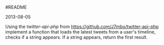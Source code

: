 #README

2013-08-05

Using the *twitter-api-php* from https://github.com/J7mbo/twitter-api-php 
implement a function that loads the latest tweets from a user's timeline, 
checks if a string appears. If a string appears, return the first result.

